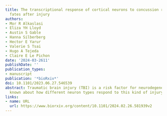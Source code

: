 ```yaml
---
title: The transcriptional response of cortical neurons to concussion reveals divergent
  fates after injury
authors:
- Mor R Alkaslasi
- Eliza YH Lloyd
- Austin S Gable
- Hanna Silberberg
- Hector E Yarur
- Valerie S Tsai
- Hugo A Tejeda
- Claire E Le Pichon
date: '2024-03-2611'
publishDate: ''
publication_types:
- manuscript
publication: '*bioRxiv*'
doi: 10.1101/2023.06.27.546539
abstract: Traumatic brain injury (TBI) is a risk factor for neurodegeneration, however little is  
  known about how different neuron types respond to this kind of injury. In this study, we follow neuronal populations over several months after a single mild TBI (mTBI) to assess long ranging consequences of injury at the level of single, transcriptionally defined neuronal classes. We find that the stress responsive Activating Transcription Factor 3 (ATF3) defines a population of cortical neurons after mTBI. We show that neurons that activate ATF3 upregulate stress-related genes while repressing many genes, including commonly used markers for these cell types. Using an inducible reporter linked to ATF3, we genetically mark damaged cells to track them over time. Notably, we find that a population in layer V undergoes cell death acutely after injury, while another in layer II/III survives long term and retains the ability to fire action potentials. To investigate the mechanism controlling layer V neuron death, we genetically silenced candidate stress response pathways. We found that the axon injury responsive kinase MAP3K12, also known as dual leucine zipper kinase (DLK), is required for the layer V neuron death. This work provides a rationale for targeting the DLK signaling pathway as a therapeutic intervention for traumatic brain injury. Beyond this, our novel approach to track neurons after a mild, subclinical injury can inform our understanding of neuronal susceptibility to repeated impacts.
links:
- name: URL
  url: https://www.biorxiv.org/content/10.1101/2024.02.26.581939v2
---
```

